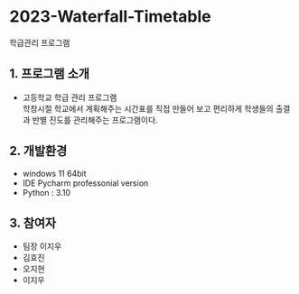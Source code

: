 # 2023-Waterfall-Timetable

학급관리 프로그램

## 1. 프로그램 소개
* 고등학교 학급 관리 프로그램<br>
    학창시절 학교에서 계획해주는 시간표를 직접 만들어 보고
    편리하게 학생들의 출결과 반별 진도를 관리해주는 프로그램이다.
    

        


## 2. 개발환경
+ windows 11 64bit
+ IDE Pycharm professonial version
+ Python : 3.10

## 3. 참여자
+ 팀장 이지우
+ 김효진
+ 오지현
+ 이지우
